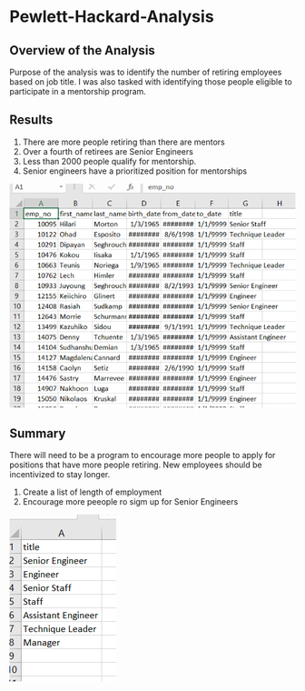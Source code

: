 # Pewlett-Hackard-Analysis

## Overview of the Analysis
Purpose of the analysis was to identify the number of retiring employees based on job title. I was also tasked with identifying those people eligible to participate in a mentorship program.

## Results
1. There are more people retiring than there are mentors
2. Over a fourth of retirees are Senior Engineers
3. Less than 2000 people qualify for mentorship.
4. Senior engineers have a prioritized position for mentorships

![image](https://github.com/jb-ut/Pewlett-Hackard-Analysis/blob/main/mentorship_eligibility.PNG)

## Summary
There will need to be a program to encourage more people to apply for positions that have more people retiring. New employees should be incentivized to stay longer.

1. Create a list of length of employment
2. Encourage more peeople ro sigm up for Senior Engineers

![image](https://github.com/jb-ut/Pewlett-Hackard-Analysis/blob/main/retiring_titles.PNG)
